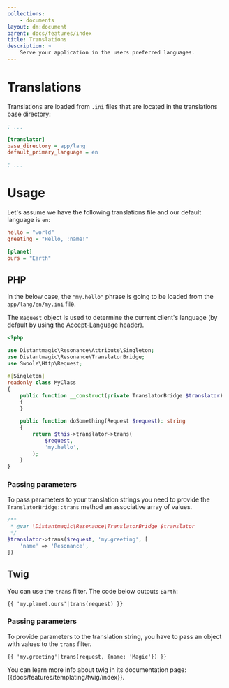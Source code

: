 ```yaml
---
collections: 
    - documents
layout: dm:document
parent: docs/features/index
title: Translations
description: >
    Serve your application in the users preferred languages.
---
```


# Translations

Translations are loaded from `.ini` files that are located in the translations
base directory:

```ini file:config.ini
; ...

[translator]
base_directory = app/lang
default_primary_language = en

; ...
```

# Usage

Let's assume we have the following translations file and our default language
is `en`:

```ini file:app/lang/my.ini
hello = "world"
greeting = "Hello, :name!"

[planet]
ours = "Earth"
```

## PHP

In the below case, the `"my.hello"` phrase is going to be loaded from the
`app/lang/en/my.ini` file.

The `Request` object is used to determine the current client's language (by 
default by using the [Accept-Language](https://developer.mozilla.org/en-US/docs/Web/HTTP/Headers/Accept-Language)
header).

```php
<?php

use Distantmagic\Resonance\Attribute\Singleton;
use Distantmagic\Resonance\TranslatorBridge;
use Swoole\Http\Request;

#[Singleton]
readonly class MyClass
{
    public function __construct(private TranslatorBridge $translator)
    {
    }

    public function doSomething(Request $request): string
    {
        return $this->translator->trans(
            $request, 
            'my.hello',
        );
    }
}
```

### Passing parameters

To pass parameters to your translation strings you need to 
provide the `TranslatorBridge::trans` method an associative
array of values.

```php
/**
 * @var \Distantmagic\Resonance\TranslatorBridge $translator
 */
$translator->trans($request, 'my.greeting', [
    'name' => 'Resonance',
])
```

## Twig

You can use the `trans` filter. The code below outputs `Earth`:

```twig
{{ 'my.planet.ours'|trans(request) }}
```

### Passing parameters

To provide parameters to the translation string, you have to pass an
object with values to the `trans` filter.

```twig
{{ 'my.greeting'|trans(request, {name: 'Magic'}) }}
```

You can learn more info about twig in its documentation page: 
{{docs/features/templating/twig/index}}.
